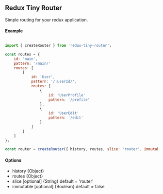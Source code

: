 ## Redux Tiny Router

Simple routing for your redux application.


#### Example

```js

import { createRouter } from 'redux-tiny-router';

const routes = {
    id: 'main',
    pattern: '/main/'
    routes: [
        {
            id: 'User',
            pattern: '/:userId/',
            routes: [
                {
                    id: 'UserProfile'
                    pattern: '/profile'
                },
                {
                    id: 'UserEdit'
                    pattern: '/edit'
                }
            ]
        }
    ]
};

const router = createRouter({ history, routes, slice: 'router', immutable: true });

```

#### Options

* history {Object}
* routes {Object}
* slice [optional] {String} default = 'router'
* immutable [optional] {Boolean} default = false
